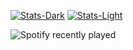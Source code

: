 [![Stats-Dark](https://github-readme-stats.vercel.app/api?username=BzzzThe18th&show_icons=true&theme=dark#gh-dark-mode-only)](https://github.com/anuraghazra/github-readme-stats#gh-dark-mode-only)
[![Stats-Light](https://github-readme-stats.vercel.app/api?username=BzzzThe18th&show_icons=true&theme=default#gh-light-mode-only)](https://github.com/anuraghazra/github-readme-stats#gh-light-mode-only)

![Spotify recently played](https://spotify-recently-played-readme.vercel.app/api?user=5ijj1ef3gtzy3iaj3q4obv1wr&width=1000)
